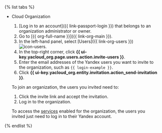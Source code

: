 {% list tabs %}

- Cloud Organization

    1. [Log in to an account]({{ link-passport-login }}) that belongs to an organization administrator or owner.
    1. Go to [{{ org-full-name }}]({{ link-org-main }}).
    1. In the left-hand panel, select [Users]({{ link-org-users }}) ![icon-users](../../_assets/organization/icon-users.svg).
    1. In the top-right corner, click **{{ ui-key.yacloud_org.page.users.action.invite-users }}**.
    1. Enter the email addresses of the Yandex users you want to invite to the organization, such as `{{ login-example }}`.
    1. Click **{{ ui-key.yacloud_org.entity.invitation.action_send-invitation }}**.

    To join an organization, the users you invited need to:

    1. Click the invite link and accept the invitation.
    1. Log in to the organization.

    To access the [services](../../organization/concepts/manage-services.md#collaboration) enabled for the organization, the users you invited just need to log in to their Yandex account.

{% endlist %}